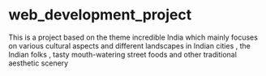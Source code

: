 # web_development_project
This is a project based on the theme incredible India which mainly focuses on various cultural aspects and different landscapes in Indian cities , the Indian folks , tasty mouth-watering street foods and other traditional aesthetic scenery
